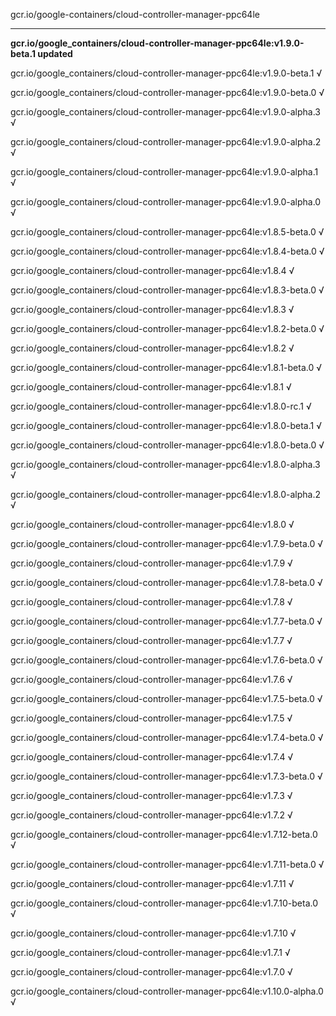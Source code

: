 gcr.io/google-containers/cloud-controller-manager-ppc64le 

----
**gcr.io/google_containers/cloud-controller-manager-ppc64le:v1.9.0-beta.1 updated**

gcr.io/google_containers/cloud-controller-manager-ppc64le:v1.9.0-beta.1 √

gcr.io/google_containers/cloud-controller-manager-ppc64le:v1.9.0-beta.0 √

gcr.io/google_containers/cloud-controller-manager-ppc64le:v1.9.0-alpha.3 √

gcr.io/google_containers/cloud-controller-manager-ppc64le:v1.9.0-alpha.2 √

gcr.io/google_containers/cloud-controller-manager-ppc64le:v1.9.0-alpha.1 √

gcr.io/google_containers/cloud-controller-manager-ppc64le:v1.9.0-alpha.0 √

gcr.io/google_containers/cloud-controller-manager-ppc64le:v1.8.5-beta.0 √

gcr.io/google_containers/cloud-controller-manager-ppc64le:v1.8.4-beta.0 √

gcr.io/google_containers/cloud-controller-manager-ppc64le:v1.8.4 √

gcr.io/google_containers/cloud-controller-manager-ppc64le:v1.8.3-beta.0 √

gcr.io/google_containers/cloud-controller-manager-ppc64le:v1.8.3 √

gcr.io/google_containers/cloud-controller-manager-ppc64le:v1.8.2-beta.0 √

gcr.io/google_containers/cloud-controller-manager-ppc64le:v1.8.2 √

gcr.io/google_containers/cloud-controller-manager-ppc64le:v1.8.1-beta.0 √

gcr.io/google_containers/cloud-controller-manager-ppc64le:v1.8.1 √

gcr.io/google_containers/cloud-controller-manager-ppc64le:v1.8.0-rc.1 √

gcr.io/google_containers/cloud-controller-manager-ppc64le:v1.8.0-beta.1 √

gcr.io/google_containers/cloud-controller-manager-ppc64le:v1.8.0-beta.0 √

gcr.io/google_containers/cloud-controller-manager-ppc64le:v1.8.0-alpha.3 √

gcr.io/google_containers/cloud-controller-manager-ppc64le:v1.8.0-alpha.2 √

gcr.io/google_containers/cloud-controller-manager-ppc64le:v1.8.0 √

gcr.io/google_containers/cloud-controller-manager-ppc64le:v1.7.9-beta.0 √

gcr.io/google_containers/cloud-controller-manager-ppc64le:v1.7.9 √

gcr.io/google_containers/cloud-controller-manager-ppc64le:v1.7.8-beta.0 √

gcr.io/google_containers/cloud-controller-manager-ppc64le:v1.7.8 √

gcr.io/google_containers/cloud-controller-manager-ppc64le:v1.7.7-beta.0 √

gcr.io/google_containers/cloud-controller-manager-ppc64le:v1.7.7 √

gcr.io/google_containers/cloud-controller-manager-ppc64le:v1.7.6-beta.0 √

gcr.io/google_containers/cloud-controller-manager-ppc64le:v1.7.6 √

gcr.io/google_containers/cloud-controller-manager-ppc64le:v1.7.5-beta.0 √

gcr.io/google_containers/cloud-controller-manager-ppc64le:v1.7.5 √

gcr.io/google_containers/cloud-controller-manager-ppc64le:v1.7.4-beta.0 √

gcr.io/google_containers/cloud-controller-manager-ppc64le:v1.7.4 √

gcr.io/google_containers/cloud-controller-manager-ppc64le:v1.7.3-beta.0 √

gcr.io/google_containers/cloud-controller-manager-ppc64le:v1.7.3 √

gcr.io/google_containers/cloud-controller-manager-ppc64le:v1.7.2 √

gcr.io/google_containers/cloud-controller-manager-ppc64le:v1.7.12-beta.0 √

gcr.io/google_containers/cloud-controller-manager-ppc64le:v1.7.11-beta.0 √

gcr.io/google_containers/cloud-controller-manager-ppc64le:v1.7.11 √

gcr.io/google_containers/cloud-controller-manager-ppc64le:v1.7.10-beta.0 √

gcr.io/google_containers/cloud-controller-manager-ppc64le:v1.7.10 √

gcr.io/google_containers/cloud-controller-manager-ppc64le:v1.7.1 √

gcr.io/google_containers/cloud-controller-manager-ppc64le:v1.7.0 √

gcr.io/google_containers/cloud-controller-manager-ppc64le:v1.10.0-alpha.0 √

